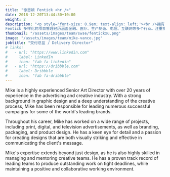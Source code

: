 ```yaml
---
title: "徐思颖 Fentick <hr />"
date: 2018-12-20T13:44:30+10:00
weight: 2
description: "<p style='font-size: 0.9em; text-align: left;'><br />拥有超过15年的 IT 工作经历，曾效力于HP和IBM等著名IT公司，积累了深厚项目管理经验，擅长在多变的IT环境中稳定地维护和保障项目进度与质量。无论是起步于信息技术行业，还是后续跨入AI智能和供应链领域，总能迅速地融入新环境和新技术。<br /><br />
Fentick 多样化的项目管理经历涵盖金融、医疗、生产制造、电信、互联网等多个行业。注重推动技术与业务的融合，借助前沿技术创新解决方案，并始终致力于助力客户持续提升运营效率和创造价值。</p>"
thumbnail: "/assets/images/team/swse/fentickxu.png"
image: "/assets/images/team/mike-vance.jpg"
jobtitle: "交付总监 / Delivery Director"
# links:
#   - url: "https://www.linkedin.com"
#     label: LinkedIn
#     icon: "fab fa-linkedin"
#   - url: "https://dribbble.com"
#     label: Dribbble
#     icon: "fab fa-dribbble"
---
```


Mike is a highly experienced Senior Art Director with over 20 years of experience in the advertising and creative industry. With a strong background in graphic design and a deep understanding of the creative process, Mike has been responsible for leading numerous successful campaigns for some of the world's leading brands.

Throughout his career, Mike has worked on a wide range of projects, including print, digital, and television advertisements, as well as branding, packaging, and product design. He has a keen eye for detail and a passion for creating designs that are both visually striking and effective in communicating the client's message.

Mike's expertise extends beyond just design, as he is also highly skilled in managing and mentoring creative teams. He has a proven track record of leading teams to produce outstanding work on tight deadlines, while maintaining a positive and collaborative working environment.